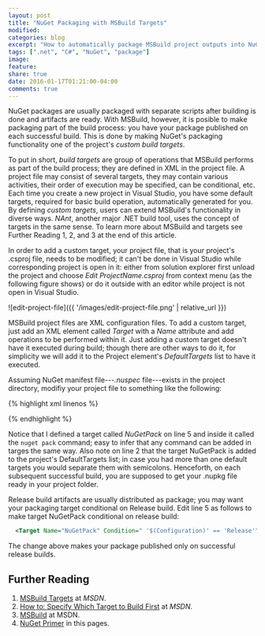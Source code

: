 ```yaml
---
layout: post
title: "NuGet Packaging with MSBuild Targets"
modified:
categories: blog
excerpt: "How to automatically package MSBuild project outputs into NuGet packages during build."
tags: [".net", "C#", "NuGet", "package"]
image:
feature:
share: true
date: 2016-01-17T01:21:00-04:00
comments: true
---
```


NuGet packages are usually packaged with separate scripts after building is done and artifacts are ready. With MSBuild, however, it is posible to make packaging part of the build process: you have your package published on each successful build. This is done by making NuGet's packaging functionality one of the project's *custom build targets*.

To put in short, *build targets* are group of operations that MSBuild performs as part of the build process; they are defined in XML in the project file. A project file may consist of several targets, they may contain various activities, their order of execution may be specified, can be conditional, etc. Each time you create a new project in Visual Studio, you have some default targets, required for basic build operation, automatically generated for you. By defining *custom targets*, users can extend MSBuild's functionality in diverse ways. *NAnt*, another major .NET build tool, uses the concept of targets in the same sense. To learn more about MSBuild and targets see Further Reading 1, 2, and 3 at the end of this article.

In order to add a custom target, your project file, that is your project's .csproj file, needs to be modified; it can't be done in Visual Studio while corresponding project is open in it: either from solution explorer first unload the project and choose *Edit ProjectName.csproj* from context menu (as the following figure shows) or do it outside with an editor while project is not open in Visual Studio.

![edit-project-file]({{ '/images/edit-project-file.png' | relative_url }})

MSBuild project files are XML configuration files. To add a custom target, just add an XML element called *Target* with a *Name* attribute and add operations to be performed within it. Just adding a custom target doesn't have it executed during build; though there are other ways to do it, for simplicity we will add it to the Project element's *DefaultTargets* list to have it executed. 

Assuming NuGet manifest file---*.nuspec* file---exists in the project directory, modifiy your project file to something like the following:

{% highlight xml linenos %}
<?xml version="1.0" encoding="utf-8"?>
<Project ToolsVersion="12.0" InitialTargets="Build" DefaultTargets=" NuGetPack" xmlns="http://schemas.microsoft.com/developer/msbuild/2003">
  <!--Project properties automatically 
    generated by IDE -->
  <Target Name="NuGetPack">
    <Exec Command="nuget pack YourProjectName.csproj" />
  </Target>
</Project>
{% endhighlight %}

Notice that I defined a target called *NuGetPack* on line 5 and inside it called the `nuget pack` command; easy to infer that any command can be added in targes the same way. Also note on line 2 that the target NuGetPack is added to the project's DefaultTargets list; in case you had more than one default targets you would separate them with semicolons. Henceforth, on each subsequent successful build, you are supposed to get your .nupkg file ready in your project folder.

Release build artifacts are usually distributed as package; you may want your packaging target conditional on Release build. Edit line 5 as follows to make target NuGetPack conditional on release build:

```xml
  <Target Name="NuGetPack" Condition=" '$(Configuration)' == 'Release'">
```

The change above makes your package published only on successful release builds.

Further Reading
---------------
1. [MSBuild Targets](https://msdn.microsoft.com/en-us/library/ms171462(v=vs.140).aspx) at *MSDN*.
2. [How to: Specify Which Target to Build First](https://msdn.microsoft.com/en-us/library/ms171463.aspx) at *MSDN*.
3. [MSBuild](https://msdn.microsoft.com/en-us/library/dd393574.aspx) at MSDN.
4. [NuGet Primer](/articles/nuget-package/) in this pages.

